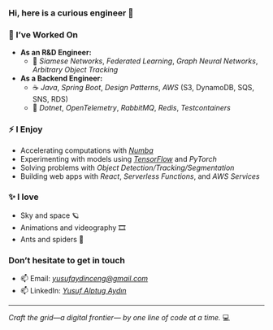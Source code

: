<!--
**AydinAlptug/AydinAlptug** is a ✨ _special_ ✨ repository because its `README.md` (this file) appears on your GitHub profile. -->

### Hi, here is a curious engineer 👋

### 🧠 I’ve Worked On
- **As an R&D Engineer:**
  - 🧬 *Siamese Networks*, *Federated Learning*, *Graph Neural Networks*, *Arbitrary Object Tracking*
- **As a Backend Engineer:**
  - ☕ *Java*, *Spring Boot*, *Design Patterns*, *AWS* (S3, DynamoDB, SQS, SNS, RDS)
  - 🔧 *Dotnet*, *OpenTelemetry*, *RabbitMQ*, *Redis*, *Testcontainers*

### ⚡ I Enjoy
- Accelerating computations with *[Numba](https://github.com/AydinAlptug/Fundamentals-of-Accelerated-Computing-with-CUDA-Python)*
- Experimenting with models using *[TensorFlow](https://coursera.org/share/4fda1a74222ad3aabf4e3ce746981829)* and *PyTorch*
- Solving problems with *Object Detection/Tracking/Segmentation*
- Building web apps with *React*, *Serverless Functions*, and *AWS Services*

### ✨ I love
- Sky and space 🪐
- Animations and videography 🎞️
- Ants and spiders 🐜

### Don’t hesitate to get in touch
- 📫 Email: *yusufaydinceng@gmail.com*
- 📫 LinkedIn: *[Yusuf Alptug Aydın](https://www.linkedin.com/in/yaaydin)*

--- 
*Craft the grid—a digital frontier— by one line of code at a time.* 💻
